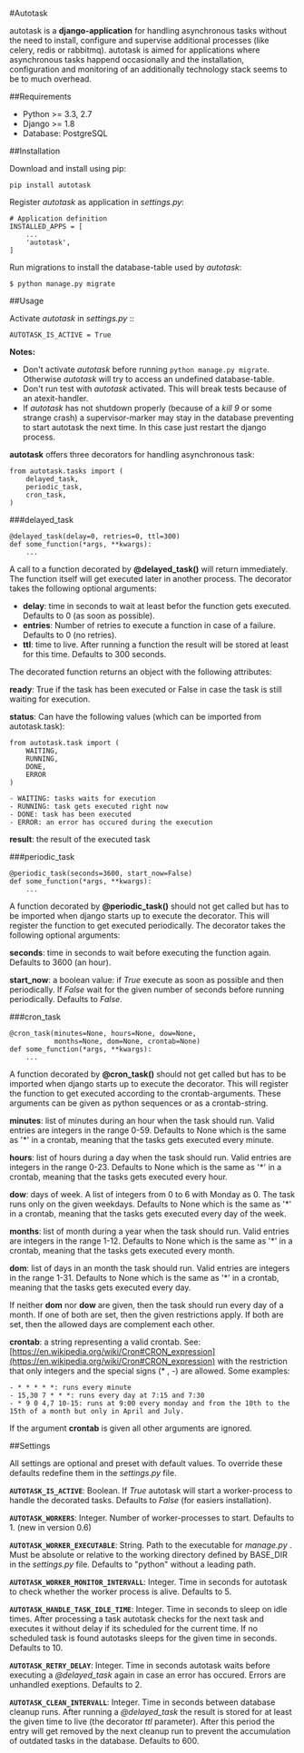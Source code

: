 #Autotask

autotask is a **django-application** for handling asynchronous tasks without the need to install, configure and supervise additional processes (like celery, redis or rabbitmq). autotask is aimed for applications where asynchronous tasks happend occasionally and the installation, configuration and monitoring of an additionally technology stack seems to be to much overhead.

##Requirements

- Python >= 3.3, 2.7
- Django >= 1.8
- Database: PostgreSQL


##Installation

Download and install using pip:

    pip install autotask

Register *autotask* as application in *settings.py*:

    # Application definition
    INSTALLED_APPS = [
        ...
        'autotask',
    ]

Run migrations to install the database-table used by *autotask*:

    $ python manage.py migrate


##Usage

Activate *autotask* in *settings.py* ::

    AUTOTASK_IS_ACTIVE = True

**Notes:**

- Don't activate *autotask* before running ``python manage.py migrate``. Otherwise *autotask* will try to access an undefined database-table.
- Don't run test with *autotask* activated. This will break tests because of an atexit-handler.
- If *autotask* has not shutdown properly (because of a *kill 9* or some strange crash) a supervisor-marker may stay in the database preventing to start autotask the next time. In this case just restart the django process.


**autotask** offers three decorators for handling asynchronous task:

    from autotask.tasks import (
        delayed_task,
        periodic_task,
        cron_task,
    )


###delayed_task

    @delayed_task(delay=0, retries=0, ttl=300)
    def some_function(*args, **kwargs):
        ...

A call to a function decorated by **@delayed_task()** will return immediately. The function itself will get executed later in another process. The decorator takes the following optional arguments:

- **delay**: time in seconds to wait at least befor the function gets executed. Defaults to 0 (as soon as possible).
- **entries**: Number of retries to execute a function in case of a failure. Defaults to 0 (no retries).
- **ttl**: time to live. After running a function the result will be stored at least for this time. Defaults to 300 seconds.

The decorated function returns an object with the following attributes:

**ready**: True if the task has been executed or False in case the task is still waiting for execution.

**status**: Can have the following values (which can be imported from autotask.task):

    from autotask.task import (
        WAITING,
        RUNNING,
        DONE,
        ERROR
    )

    - WAITING: tasks waits for execution
    - RUNNING: task gets executed right now
    - DONE: task has been executed
    - ERROR: an error has occured during the execution

**result**: the result of the executed task


###periodic_task

    @periodic_task(seconds=3600, start_now=False)
    def some_function(*args, **kwargs):
        ...

A function decorated by **@periodic_task()** should not get called but has to be imported when django starts up to execute the decorator. This will register the function to get executed periodically. The decorator takes the following optional arguments:

**seconds**: time in seconds to wait before executing the function again. Defaults to 3600 (an hour).

**start_now**: a boolean value: if *True* execute as soon as possible and then periodically. If *False* wait for the given number of seconds before running periodically. Defaults to *False*.


###cron_task

    @cron_task(minutes=None, hours=None, dow=None,
               months=None, dom=None, crontab=None)
    def some_function(*args, **kwargs):
        ...

A function decorated by **@cron_task()** should not get called but has to be imported when django starts up to execute the decorator. This will register the function to get executed according to the crontab-arguments. These arguments can  be given as python sequences or as a crontab-string.

**minutes**: list of minutes during an hour when the task should run. Valid entries are integers in the range 0-59. Defaults to None which is the same as '*' in a crontab, meaning that the tasks gets executed every minute.

**hours**: list of hours during a day when the task should run. Valid entries are integers in the range 0-23. Defaults to None which is the same as '*' in a crontab, meaning that the tasks gets executed every hour.

**dow**: days of week. A list of integers from 0 to 6 with Monday as 0. The task runs only on the given weekdays. Defaults to None which is the same as '*' in a crontab, meaning that the tasks gets executed every day of the week.

**months**: list of month during a year when the task should run. Valid entries are integers in the range 1-12. Defaults to None which is the same as '*' in a crontab, meaning that the tasks gets executed every month.

**dom**: list of days in an month the task should run. Valid entries are integers in the range 1-31. Defaults to None which is the same as '*' in a crontab, meaning that the tasks gets executed every day.

If neither **dom** nor **dow** are given, then the task should run every day of a month. If one of both are set, then the given restrictions apply. If both are set, then the allowed days are complement each other.

**crontab**: a string representing a valid crontab. See: [https://en.wikipedia.org/wiki/Cron#CRON_expression](https://en.wikipedia.org/wiki/Cron#CRON_expression) with the restriction that only integers and the special signs (* , -) are allowed. Some examples:

    - * * * * *: runs every minute
    - 15,30 7 * * *: runs every day at 7:15 and 7:30
    - * 9 0 4,7 10-15: runs at 9:00 every monday and from the 10th to the 15th of a month but only in April and July.

If the argument **crontab** is given all other arguments are ignored.



##Settings

All settings are optional and preset with default values. To override these defaults redefine them in the *settings.py* file.

**``AUTOTASK_IS_ACTIVE``**: Boolean. If *True* autotask will start a worker-process to handle the decorated tasks. Defaults to *False* (for easiers installation).

**``AUTOTASK_WORKERS``**: Integer. Number of worker-processes to start. Defaults to 1. (new in version 0.6)

**``AUTOTASK_WORKER_EXECUTABLE``**: String. Path to the executable for *manage.py <command>*. Must be absolute or relative to the working directory defined by BASE_DIR in the *settings.py* file. Defaults to "python" without a leading path.

**``AUTOTASK_WORKER_MONITOR_INTERVALL``**: Integer. Time in seconds for autotask to check whether the worker process is alive. Defaults to 5.

**``AUTOTASK_HANDLE_TASK_IDLE_TIME``**: Integer. Time in seconds to sleep on idle times. After processing a task autotask checks for the next task and executes it without delay if its scheduled for the current time. If no scheduled task is found autotasks sleeps for the given time in seconds. Defaults to 10.

**``AUTOTASK_RETRY_DELAY``**: Integer. Time in seconds autotask waits before executing a *@delayed_task* again in case an error has occured. Errors are unhandled exeptions. Defaults to 2.

**``AUTOTASK_CLEAN_INTERVALL``**: Integer. Time in seconds between database cleanup runs. After running a *@delayed_task* the result is stored for at least the given time to live (the decorator *ttl* parameter). After this period the entry will get removed by the next cleanup run to prevent the accumulation of outdated tasks in the database. Defaults to 600.



